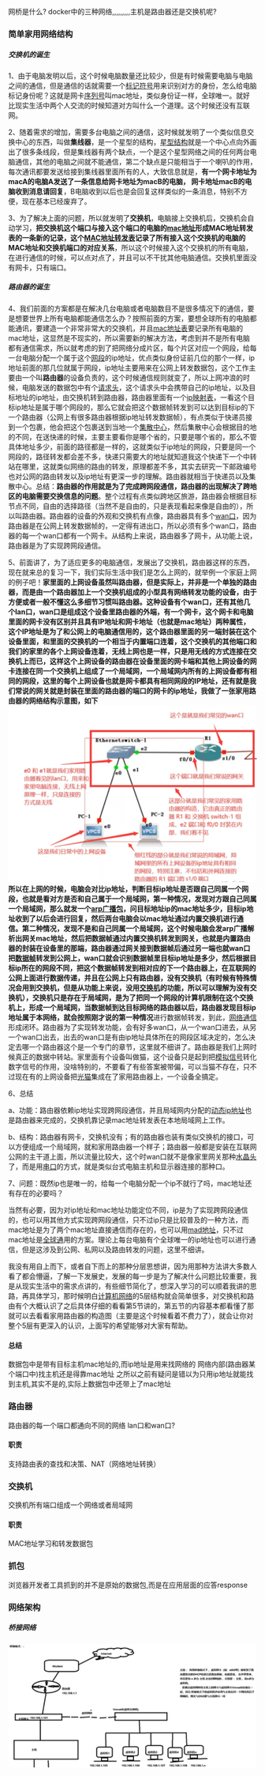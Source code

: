 网桥是什么?
docker中的三种网络,,,,,,,,,主机是路由器还是交换机呢? 

### 简单家用网络结构
##### 交换机的诞生

1、由于电脑发明以后，这个时候电脑数量还比较少，但是有时候需要电脑与电脑之间的通信，但是通信的话就需要一个[标记符号](https://www.zhihu.com/search?q=%E6%A0%87%E8%AE%B0%E7%AC%A6%E5%8F%B7&search_source=Entity&hybrid_search_source=Entity&hybrid_search_extra=%7B%22sourceType%22%3A%22answer%22%2C%22sourceId%22%3A1420545927%7D)用来识别对方的身份，怎么给电脑标记身份呢？这就是网卡[序列号](https://www.zhihu.com/search?q=%E5%BA%8F%E5%88%97%E5%8F%B7&search_source=Entity&hybrid_search_source=Entity&hybrid_search_extra=%7B%22sourceType%22%3A%22answer%22%2C%22sourceId%22%3A1420545927%7D)叫mac地址，类似身份证一样，全球唯一。就好比现实生活中两个人交流的时候知道对方叫什么一个道理。这个时候还没有互联网。

2、随着需求的增加，需要多台电脑之间的通信，这时候就发明了一个类似信息交换中心的东西，叫做**集线器**，是一个星型的结构，[星型结构](https://www.zhihu.com/search?q=%E6%98%9F%E5%9E%8B%E7%BB%93%E6%9E%84&search_source=Entity&hybrid_search_source=Entity&hybrid_search_extra=%7B%22sourceType%22%3A%22answer%22%2C%22sourceId%22%3A1420545927%7D)就是一个中心点向外画出了很多条线段，但是集线器有两个缺点，一个是这个星型网络之间的任何两台电脑通信，其他的电脑之间就不能通信，第二个缺点是只能相当于一个喇叭的作用，每次通讯都要发送给接到集线器里面所有的人，大致信息就是，**有一个网卡地址为macA的电脑A发送了一条信息给网卡地址为macB的电脑， 网卡地址macB的电脑收到消息请回复**，B电脑收到以后也是会回复这样类似的一条消息，特别不方便，现在基本已经废弃了。

3、为了解决上面的问题，所以就发明了**交换机**，电脑接上交换机后，交换机会自动学习，**把交换机这个端口与接入这个端口的电脑的[mac地址](https://www.zhihu.com/search?q=mac%E5%9C%B0%E5%9D%80&search_source=Entity&hybrid_search_source=Entity&hybrid_search_extra=%7B%22sourceType%22%3A%22answer%22%2C%22sourceId%22%3A1420545927%7D)形成MAC地址转发表的一条新的记录，这个[MAC地址转发表](https://www.zhihu.com/search?q=MAC%E5%9C%B0%E5%9D%80%E8%BD%AC%E5%8F%91%E8%A1%A8&search_source=Entity&hybrid_search_source=Entity&hybrid_search_extra=%7B%22sourceType%22%3A%22answer%22%2C%22sourceId%22%3A1420545927%7D)记录了所有接入这个交换机的电脑的MAC地址和交换机端口的对应关系**，所以这个时候接入这个交换机的所有电脑，在进行通信的时候，可以点对点了，并且可以不干扰其他电脑通信。交换机里面没有网卡，只有端口。

##### 路由器的诞生
4、我们前面的方案都是在解决几台电脑或者电脑数目不是很多情况下的通信，要是想要世界上所有电脑都能通信怎么办？按照前面的方案，要想全球所有的电脑都能通讯，要建造一个非常非常大的交换机，并且[mac地址表](https://www.zhihu.com/search?q=mac%E5%9C%B0%E5%9D%80%E8%A1%A8&search_source=Entity&hybrid_search_source=Entity&hybrid_search_extra=%7B%22sourceType%22%3A%22answer%22%2C%22sourceId%22%3A1420545927%7D)要记录所有电脑的mac地址，这显然是不现实的，所以需要新的解决方法，考虑到并不是所有电脑都有通信需求，所以就考虑的到了把网络分成片区，每个片区对应一个网段，给每一台电脑分配一个属于这个[网段](https://www.zhihu.com/search?q=%E7%BD%91%E6%AE%B5&search_source=Entity&hybrid_search_source=Entity&hybrid_search_extra=%7B%22sourceType%22%3A%22answer%22%2C%22sourceId%22%3A1420545927%7D)的ip地址，优点类似身份证前几位的那个一样，ip地址前面的那几位就属于网段，ip地址主要用来在公网上转发数据包，这个工作主要由一个叫**路由器**的设备负责的，这个时候通信规则就变了，所以上网冲浪的时候，电脑发送的数据包中有个[请求头](https://www.zhihu.com/search?q=%E8%AF%B7%E6%B1%82%E5%A4%B4&search_source=Entity&hybrid_search_source=Entity&hybrid_search_extra=%7B%22sourceType%22%3A%22answer%22%2C%22sourceId%22%3A1420545927%7D)，这个请求头中会携带自己的ip地址，以及目标地址的ip地址，由交换机转到路由器，路由器里面有一个[ip映射表](https://www.zhihu.com/search?q=ip%E6%98%A0%E5%B0%84%E8%A1%A8&search_source=Entity&hybrid_search_source=Entity&hybrid_search_extra=%7B%22sourceType%22%3A%22answer%22%2C%22sourceId%22%3A1420545927%7D)，一看这个目标ip地址是属于哪个网段的，那么它就会把这个数据帧转发到可以达到目标ip的下一个路由器（公网上有很多路由器根据ip地址转发数据帧），有点类似于快递员接到一个包裹，他会把这个包裹送到当地一个[集散中心](https://www.zhihu.com/search?q=%E9%9B%86%E6%95%A3%E4%B8%AD%E5%BF%83&search_source=Entity&hybrid_search_source=Entity&hybrid_search_extra=%7B%22sourceType%22%3A%22answer%22%2C%22sourceId%22%3A1420545927%7D)，然后集散中心会根据目的地的不同，在送快递的时候，主要主要看你是哪个省的，只要是哪个省的，那么不管具体地址多少，前面的路径都是一样的，这就类似于ip地址的网段，只要是同一个网段的，路径转发都会差不多，快递只需要大的地址就知道我这个快递下一个中转站在哪里，这就类似网络的路由的转发，原理都差不多，其实去研究一下邮政编号也对公网的路由转发以及ip地址有更深一步的理解。路由器就相当于快递员以及集散中心。总结：**路由器的作用就是为了完成跨网段通信，路由器的出现解决了跨地区的电脑需要交换信息的问题**。整个过程有点类似跨地区旅游，路由器会根据目标节点不同，自由的选择路径（当然不是自由的，只是表现看起来像是自由的），所以叫路由器。路由器的设备的外观和交换机有点像，路由器具有多个[wan口](https://www.zhihu.com/search?q=wan%E5%8F%A3&search_source=Entity&hybrid_search_source=Entity&hybrid_search_extra=%7B%22sourceType%22%3A%22answer%22%2C%22sourceId%22%3A1420545927%7D)，因为路由器是在公网上转发数据帧的，一定得有进出口，所以必须有多个wan口，路由器的每一个wan口都有一个网卡。从结构上来说，路由器多了网卡，从功能上说，路由器是为了实现跨网段通信。

5、前面讲了，为了适应更多的电脑通信，发展出了交换机，路由器这样的东西，现在就来总的复习一下，我们实际生活中我们是怎么上网的，就举例一个家庭上网的例子吧！**家里面的上网设备虽然叫路由器，但是实际上，并非是一个单独的路由器，而是由一个路由器加上一个交换机组成的小型具有网络转发功能的设备，由于方便或者一般不懂这么多细节习惯叫路由器。**这种设备有个wan口，还有其他几个lan口，**wan口是组成这个设备里路由器的外端，有一个网卡，这个网卡和电脑里面的网卡没有区别并且具有IP地址和网卡地址（也就是mac地址）两种属性，这个IP地址是为了和公网上的电脑通信用的，这个路由器里面的另一端封装在这个设备里面，和里面的交换机的一个相当于内置端口连着，这个交换机的其他端口和我们的家里的各个上网设备连着，无线上网也是一样，只是用无线的方式连接在交换机上而已，这样这个上网设备的路由器在设备里面的网卡端和其他上网设备的网卡连接在同一个交换机上组成了一个局域网，一个局域网内所有的上网设备都有相同的网段，这里的每个上网设备也就是网卡都具有相同网段的IP地址，还有就是我们常说的网关就是封装在里面的路由器的端口的网卡的ip地址，我做了一张家用路由器的网络结构示意图，如下**
![](img/Pasted%20image%2020240320210451.png)
所以在上网的时候，电脑会对比ip地址，判断目标ip地址是否跟自己同属一个网段，也就是看对方是否和自己属于一个局域网，**第一种情况**，发现对方跟自己同属一个局域网，那么就发一个[arp广播包](https://www.zhihu.com/search?q=arp%E5%B9%BF%E6%92%AD%E5%8C%85&search_source=Entity&hybrid_search_source=Entity&hybrid_search_extra=%7B%22sourceType%22%3A%22answer%22%2C%22sourceId%22%3A1420545927%7D)，问目标地址ip的mac地址多少，目标ip地址收到了以后会进行回复，然后两台电脑会以mac地址通过内置交换机进行通信。**第二种情况**，发现不是和自己同属一个局域网，这个时候电脑会发arp广播解析出网关mac地址，然后把数据帧通过内置交换机转发到网关，也就是内置路由器的封装在设备里的那端，路由器通过网关接到数据帧后通过另一端也就wan口把[数据帧](https://www.zhihu.com/search?q=%E6%95%B0%E6%8D%AE%E5%B8%A7&search_source=Entity&hybrid_search_source=Entity&hybrid_search_extra=%7B%22sourceType%22%3A%22answer%22%2C%22sourceId%22%3A1420545927%7D)转发到公网上，wan口就会识别数据帧里目标ip地址是多少，然后根据目标ip所在的网段不同，把这个数据帧转发到相对应的下一个路由器上，在互联网的公网上面进行数据传递，并且在公网上只有路由器，没有交换机（有时候有特殊情况会用到交换机，但是从功能上来说，没用[交换机](https://www.zhihu.com/search?q=%E4%BA%A4%E6%8D%A2%E6%9C%BA&search_source=Entity&hybrid_search_source=Entity&hybrid_search_extra=%7B%22sourceType%22%3A%22answer%22%2C%22sourceId%22%3A1420545927%7D)的功能，所以可以理解为没有交换机），交换机只是存在于局域网，是为了把同一个网段的计算机限制在这个交换机上，形成一个局域网，当数据帧到达目标网络的路由器以后，路由器发现目标ip地址属于本网络，就会按照刚才说的**第一种情况**进行数据帧转发，到此，[网络通信](https://www.zhihu.com/search?q=%E7%BD%91%E7%BB%9C%E9%80%9A%E4%BF%A1&search_source=Entity&hybrid_search_source=Entity&hybrid_search_extra=%7B%22sourceType%22%3A%22answer%22%2C%22sourceId%22%3A1420545927%7D)形成闭环。路由器为了实现转发功能，会有好多wan口，从一个wan口进去，从另一个wan口出去，出去的wan口是有由ip地址具体所在的网段区域决定的，怎么决定去哪一个路由器这个是一个专门的章节，这里就不细讲了。路由器是我们上网时候真正的数据中转站。家里面有个设备叫做猫，这个设备只是起到把[模拟信号](https://www.zhihu.com/search?q=%E6%A8%A1%E6%8B%9F%E4%BF%A1%E5%8F%B7&search_source=Entity&hybrid_search_source=Entity&hybrid_search_extra=%7B%22sourceType%22%3A%22answer%22%2C%22sourceId%22%3A1420545927%7D)转化数字信号的作用，没啥特别的，不要看了有些答案被带偏，可以当猫不存在，只不过现在有的上网设备把[光猫](https://www.zhihu.com/search?q=%E5%85%89%E7%8C%AB&search_source=Entity&hybrid_search_source=Entity&hybrid_search_extra=%7B%22sourceType%22%3A%22answer%22%2C%22sourceId%22%3A1420545927%7D)集成在了家用路由器上，一个设备全搞定。

6、总结

a、功能：路由器依赖ip地址实现跨网段通信，并且局域网内分配的[动态ip地址](https://www.zhihu.com/search?q=%E5%8A%A8%E6%80%81ip%E5%9C%B0%E5%9D%80&search_source=Entity&hybrid_search_source=Entity&hybrid_search_extra=%7B%22sourceType%22%3A%22answer%22%2C%22sourceId%22%3A1420545927%7D)也是路由器来完成的，交换机靠记录mac地址转发表在本地局域网上工作。

b、结构：路由器有网卡，交换机没有；有的路由器也装有类似交换机的接口，可以方便组成一个局域网，就和家用路由器一个样子；路由器一般都是安装在互联网公网的主干道上面，所以流量比较大，这个时wan口就不是像家里网关那种[水晶头](https://www.zhihu.com/search?q=%E6%B0%B4%E6%99%B6%E5%A4%B4&search_source=Entity&hybrid_search_source=Entity&hybrid_search_extra=%7B%22sourceType%22%3A%22answer%22%2C%22sourceId%22%3A1420545927%7D)了，而是用[串口](https://www.zhihu.com/search?q=%E4%B8%B2%E5%8F%A3&search_source=Entity&hybrid_search_source=Entity&hybrid_search_extra=%7B%22sourceType%22%3A%22answer%22%2C%22sourceId%22%3A1420545927%7D)的方式，就是类似台式电脑主机和显示器连接的那种口。

7、问题：既然ip也是唯一的，给每一个电脑分配一个ip不就行了吗，mac地址还有存在的必要吗？

当然有必要，因为对ip地址和mac地址功能定位不同，ip是为了实现跨网段通信的，也可以用其他方式实现跨网段通信，只不过ip只是比较普及的一种方法，而mac地址是为了两个mac地址直接通信而存在的，也可以用[mad地址](https://www.zhihu.com/search?q=mad%E5%9C%B0%E5%9D%80&search_source=Entity&hybrid_search_source=Entity&hybrid_search_extra=%7B%22sourceType%22%3A%22answer%22%2C%22sourceId%22%3A1420545927%7D)，只不过mac地址是[全球通](https://www.zhihu.com/search?q=%E5%85%A8%E7%90%83%E9%80%9A&search_source=Entity&hybrid_search_source=Entity&hybrid_search_extra=%7B%22sourceType%22%3A%22answer%22%2C%22sourceId%22%3A1420545927%7D)用的方案。理论上每台电脑有个全球唯一的ip地址也可以进行通信，但是这涉及到公网、私网以及路由转发的问题，这里不细讲。

我没有用自上而下，或者自下而上的那种分层思想讲，因为用那种方法讲大多数人看了都会懵逼，了解一下发展史，发展的每一步是为了解决什么问题比较重要，我是从现实生活中的需求点讲的，有些细节简化了，想深入学习的可以顺着我讲的思路，再具体学习，那时候明白[计算机网络](https://www.zhihu.com/search?q=%E8%AE%A1%E7%AE%97%E6%9C%BA%E7%BD%91%E7%BB%9C&search_source=Entity&hybrid_search_source=Entity&hybrid_search_extra=%7B%22sourceType%22%3A%22answer%22%2C%22sourceId%22%3A1420545927%7D)的5层结构就会简单很多，对交换机和路由有个大概认识了之后具体仔细的看看第5节讲的，第五节的内容基本都看懂了那就可以去看看家用路由器的构造图（主要是这个时候看着不费力了），就会让你对整个5层有更深入的认识，上面写的希望能够对大家有帮助。


#### 总结
数据包中是带有目标主机mac地址的,而ip地址是用来找网络的
网络内部(路由器某个端口中)找主机还是得靠mac地址
之所以之前有疑问是错以为只用ip地址就能找到主机,其实不是的,实际上数据包中还带上了mac地址


### 路由器
路由器的每一个端口都通向不同的网络
lan口和wan口?
#### 职责
支持路由表的查找和决策、NAT（网络地址转换）


### 交换机
交换机所有端口组成一个网络或者局域网
#### 职责
MAC地址学习和转发数据包


### 抓包
浏览器开发者工具抓到的并不是原始的数据包,而是在应用层面的应答response

### 网络架构
##### 桥接网络
![](img/Pasted%20image%2020240403130458.png)
